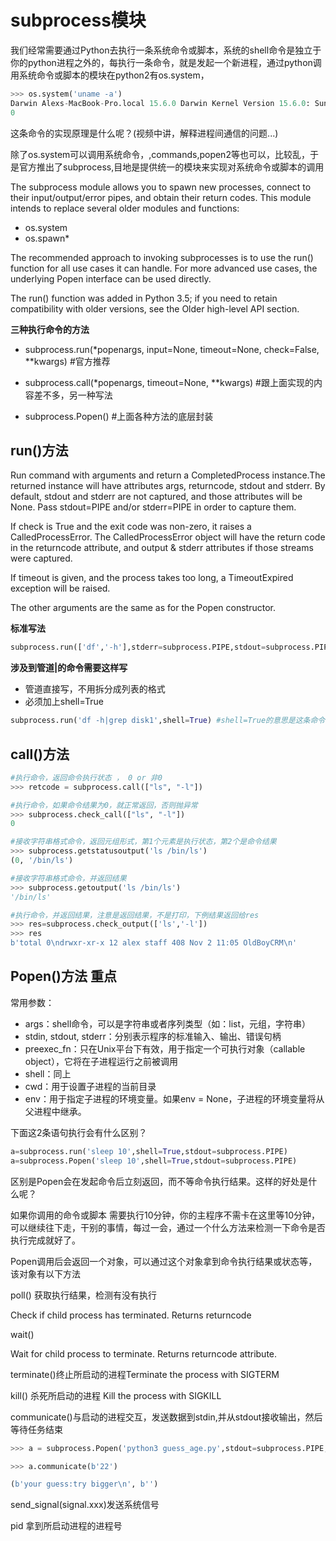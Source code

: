 # subprocess模块

我们经常需要通过Python去执行一条系统命令或脚本，系统的shell命令是独立于你的python进程之外的，每执行一条命令，就是发起一个新进程，通过python调用系统命令或脚本的模块在python2有os.system，


```python
>>> os.system('uname -a')
Darwin Alexs-MacBook-Pro.local 15.6.0 Darwin Kernel Version 15.6.0: Sun Jun  4 21:43:07 PDT 2017; root:xnu-3248.70.3~1/RELEASE_X86_64 x86_64
0
```

这条命令的实现原理是什么呢？(视频中讲，解释进程间通信的问题...)

除了os.system可以调用系统命令，,commands,popen2等也可以，比较乱，于是官方推出了subprocess,目地是提供统一的模块来实现对系统命令或脚本的调用

The subprocess module allows you to spawn new processes, connect to their input/output/error pipes, and obtain their return codes. This module intends to replace several older modules and functions:

* os.system
* os.spawn*


The recommended approach to invoking subprocesses is to use the run() function for all use cases it can handle. For more advanced use cases, the underlying Popen interface can be used directly.

The run() function was added in Python 3.5; if you need to retain compatibility with older versions, see the Older high-level API section.

**三种执行命令的方法**

* subprocess.run(\*popenargs, input=None, timeout=None, check=False, \**kwargs) #官方推荐

* subprocess.call(\*popenargs, timeout=None, \**kwargs) #跟上面实现的内容差不多，另一种写法

* subprocess.Popen() #上面各种方法的底层封装


## run()方法
Run command with arguments and return a CompletedProcess instance.The returned instance will have attributes args, returncode, stdout and stderr. By default, stdout and stderr are not captured, and those attributes will be None. Pass stdout=PIPE and/or stderr=PIPE in order to capture them.

If check is True and the exit code was non-zero, it raises a CalledProcessError. The CalledProcessError object will have the return code in the returncode attribute, and output & stderr attributes if those streams were captured.

If timeout is given, and the process takes too long, a TimeoutExpired exception will be raised.

The other arguments are the same as for the Popen constructor.

**标准写法**

```Python
subprocess.run(['df','-h'],stderr=subprocess.PIPE,stdout=subprocess.PIPE,check=True)
```

**涉及到管道|的命令需要这样写**
* 管道直接写，不用拆分成列表的格式
* 必须加上shell=True


```Python
subprocess.run('df -h|grep disk1',shell=True) #shell=True的意思是这条命令直接交给系统去执行，不需要python负责解析
```

## call()方法

```python
#执行命令，返回命令执行状态 ， 0 or 非0
>>> retcode = subprocess.call(["ls", "-l"])

#执行命令，如果命令结果为0，就正常返回，否则抛异常
>>> subprocess.check_call(["ls", "-l"])
0

#接收字符串格式命令，返回元组形式，第1个元素是执行状态，第2个是命令结果
>>> subprocess.getstatusoutput('ls /bin/ls')
(0, '/bin/ls')

#接收字符串格式命令，并返回结果
>>> subprocess.getoutput('ls /bin/ls')
'/bin/ls'

#执行命令，并返回结果，注意是返回结果，不是打印，下例结果返回给res
>>> res=subprocess.check_output(['ls','-l'])
>>> res
b'total 0\ndrwxr-xr-x 12 alex staff 408 Nov 2 11:05 OldBoyCRM\n'
```

## Popen()方法 **重点**

常用参数：

* args：shell命令，可以是字符串或者序列类型（如：list，元组，字符串）
* stdin, stdout, stderr：分别表示程序的标准输入、输出、错误句柄
* preexec_fn：只在Unix平台下有效，用于指定一个可执行对象（callable object），它将在子进程运行之前被调用
* shell：同上
* cwd：用于设置子进程的当前目录
* env：用于指定子进程的环境变量。如果env = None，子进程的环境变量将从父进程中继承。

下面这2条语句执行会有什么区别？

```Python
a=subprocess.run('sleep 10',shell=True,stdout=subprocess.PIPE)
a=subprocess.Popen('sleep 10',shell=True,stdout=subprocess.PIPE)
```

区别是Popen会在发起命令后立刻返回，而不等命令执行结果。这样的好处是什么呢？

如果你调用的命令或脚本 需要执行10分钟，你的主程序不需卡在这里等10分钟，可以继续往下走，干别的事情，每过一会，通过一个什么方法来检测一下命令是否执行完成就好了。

Popen调用后会返回一个对象，可以通过这个对象拿到命令执行结果或状态等，该对象有以下方法

poll() 获取执行结果，检测有没有执行

Check if child process has terminated. Returns returncode

wait()

Wait for child process to terminate. Returns returncode attribute.

terminate()终止所启动的进程Terminate the process with SIGTERM

kill() 杀死所启动的进程 Kill the process with SIGKILL

communicate()与启动的进程交互，发送数据到stdin,并从stdout接收输出，然后等待任务结束

```python
>>> a = subprocess.Popen('python3 guess_age.py',stdout=subprocess.PIPE,stderr=subprocess.PIPE,stdin=subprocess.PIPE,shell=True)

>>> a.communicate(b'22')

(b'your guess:try bigger\n', b'')
```

send_signal(signal.xxx)发送系统信号

pid 拿到所启动进程的进程号
